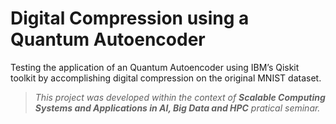 # Digital Compression using a Quantum Autoencoder

Testing the application of an Quantum Autoencoder using IBM’s Qiskit toolkit by accomplishing digital compression on the original MNIST dataset.

>*This project was developed within the context of **Scalable Computing Systems and Applications in AI, Big Data and HPC** pratical seminar.*
